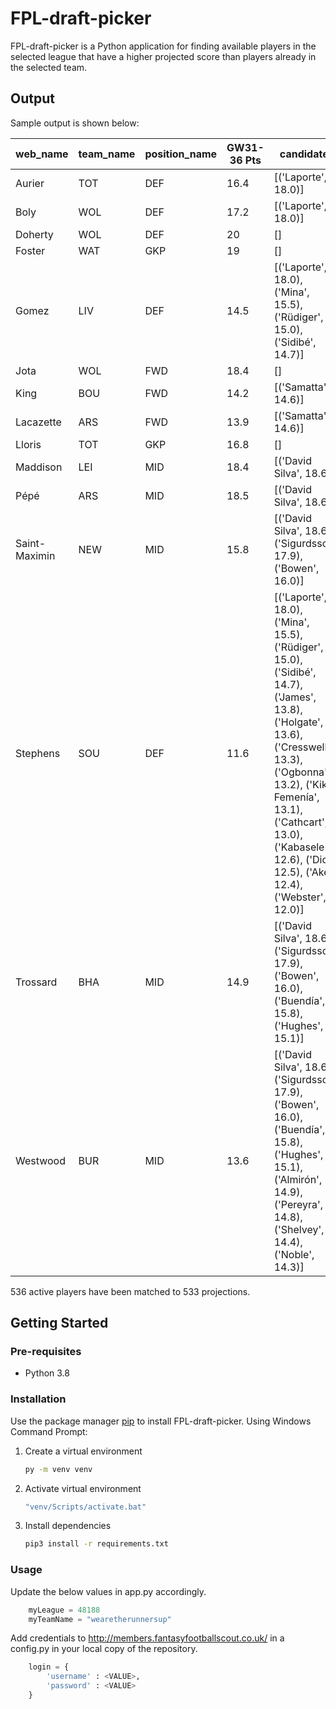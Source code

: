# FPL-draft-picker

FPL-draft-picker is a Python application for finding available players in the selected league that have a higher 
projected score than players already in the selected team.

## Output

Sample output is shown below:

| web_name      | team_name   | position_name   |   GW31-36 Pts | candidates                                                                                                                                                                                                                                                             |
|---------------|-------------|-----------------|---------------|------------------------------------------------------------------------------------------------------------------------------------------------------------------------------------------------------------------------------------------------------------------------|
| Aurier        | TOT         | DEF             |          16.4 | [('Laporte', 18.0)]                                                                                                                                                                                                                                                    |
| Boly          | WOL         | DEF             |          17.2 | [('Laporte', 18.0)]                                                                                                                                                                                                                                                    |
| Doherty       | WOL         | DEF             |          20   | []                                                                                                                                                                                                                                                                     |
| Foster        | WAT         | GKP             |          19   | []                                                                                                                                                                                                                                                                     |
| Gomez         | LIV         | DEF             |          14.5 | [('Laporte', 18.0), ('Mina', 15.5), ('Rüdiger', 15.0), ('Sidibé', 14.7)]                                                                                                                                                                                               |
| Jota          | WOL         | FWD             |          18.4 | []                                                                                                                                                                                                                                                                     |
| King          | BOU         | FWD             |          14.2 | [('Samatta', 14.6)]                                                                                                                                                                                                                                                    |
| Lacazette     | ARS         | FWD             |          13.9 | [('Samatta', 14.6)]                                                                                                                                                                                                                                                    |
| Lloris        | TOT         | GKP             |          16.8 | []                                                                                                                                                                                                                                                                     |
| Maddison      | LEI         | MID             |          18.4 | [('David Silva', 18.6)]                                                                                                                                                                                                                                                |
| Pépé          | ARS         | MID             |          18.5 | [('David Silva', 18.6)]                                                                                                                                                                                                                                                |
| Saint-Maximin | NEW         | MID             |          15.8 | [('David Silva', 18.6), ('Sigurdsson', 17.9), ('Bowen', 16.0)]                                                                                                                                                                                                         |
| Stephens      | SOU         | DEF             |          11.6 | [('Laporte', 18.0), ('Mina', 15.5), ('Rüdiger', 15.0), ('Sidibé', 14.7), ('James', 13.8), ('Holgate', 13.6), ('Cresswell', 13.3), ('Ogbonna', 13.2), ('Kiko Femenía', 13.1), ('Cathcart', 13.0), ('Kabasele', 12.6), ('Diop', 12.5), ('Aké', 12.4), ('Webster', 12.0)] |
| Trossard      | BHA         | MID             |          14.9 | [('David Silva', 18.6), ('Sigurdsson', 17.9), ('Bowen', 16.0), ('Buendía', 15.8), ('Hughes', 15.1)]                                                                                                                                                                    |
| Westwood      | BUR         | MID             |          13.6 | [('David Silva', 18.6), ('Sigurdsson', 17.9), ('Bowen', 16.0), ('Buendía', 15.8), ('Hughes', 15.1), ('Almirón', 14.9), ('Pereyra', 14.8), ('Shelvey', 14.4), ('Noble', 14.3)]                                                                                          |

536 active players have been matched to 533 projections.

## Getting Started

### Pre-requisites
* Python 3.8

### Installation
Use the package manager [pip](https://pip.pypa.io/en/stable/) to install FPL-draft-picker. Using Windows Command Prompt:

1. Create a virtual environment
    ```bash
    py -m venv venv
    ```
2. Activate virtual environment
    ```bash
    "venv/Scripts/activate.bat"
    ```
3. Install dependencies
    ```bash
    pip3 install -r requirements.txt
    ```
   
### Usage
Update the below values in app.py accordingly.

```python
    myLeague = 48188
    myTeamName = "wearetherunnersup"
```

Add credentials to http://members.fantasyfootballscout.co.uk/ in a config.py in your local copy of the repository.

```python
    login = {
        'username' : <VALUE>,
        'password' : <VALUE>
    }
```